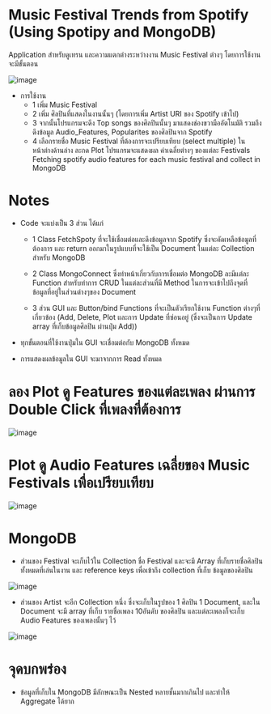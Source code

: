 # Music Festival Trends from Spotify (Using Spotipy and MongoDB)
Application สำหรับดูเทรน และความแตกต่างระหว่างงาน Music Festival ต่างๆ โดยการใช้งานจะมีขั้นตอน

![image](https://user-images.githubusercontent.com/84601005/203669306-5f0234a2-fdd7-4810-983a-25a83b68b28c.png)

- การใช้งาน
  -  1 เพิ่ม Music Festival
  -  2 เพิ่ม ศิลปินที่แสดงในงานนั้นๆ (โดยการเพิ่ม Artist URI ของ Spotify เข้าไป)
  -  3 จากนั้นโปรแกรมจะดึง Top songs ของศิลปินนั้นๆ มาแสดงช่องขวามืออัตโนมัติ รวมถึงดึงข้อมูล Audio_Features, Popularites ของศิลปินจาก Spotify
  -  4 เลือกรายชื่อ Music Festival ที่ต้องการจะเปรียบเทียบ (select multiple) ในหน้าต่างด้านล่าง ละกด Plot โปรแกรมจะแสดงผล ค่าเฉลี่ยต่างๆ ของแต่ละ Festivals 
Fetching spotify audio features for each music festival and collect in MongoDB

# Notes

- Code จะแบ่งเป็น 3 ส่วน
ได้แก่ 
  - 1 Class FetchSpoty ที่จะใช้เชื่อมต่อและดึงข้อมูลจาก Spotify ซึ่งจะคัดเหลือข้อมูลที่ต้องการ และ return ออกมาในรูปแบบที่จะใช้เป็น Document ในแต่ละ Collection สำหรับ MongoDB

  - 2 Class MongoConnect ซึ่งทำหน้าเกี่ยวกับการเชื่อมต่อ MongoDB ละมีแต่ละ Function สำหรับทำการ CRUD ในแต่ละส่วนที่มี Method ในการจะเข้าไปถึงจุดที่ ข้อมูลที่อยู่ในส่วนต่างๆของ Document 

  - 3 ส่วน GUI และ Button/bind Functions ที่จะเป็นตัวเรียกใช้งาน Function ต่างๆที่เกี่ยวข้อง (Add, Delete, Plot และการ Update ที่ซ่อนอยู่ (ซึ่งจะเป็นการ Update array ที่เก็บข้อมูลศิลปิน ผ่านปุ่ม Add)) 

- ทุกขั้นตอนที่ใช้งานปุ่มใน GUI จะเชื่อมต่อกับ MongoDB ทั้งหมด
- การแสดงผลข้อมูลใน GUI จะมาจากการ Read ทั้งหมด
 
 # ลอง Plot ดู Features ของแต่ละเพลง ผ่านการ Double Click ที่เพลงที่ต้องการ
 ![image](https://user-images.githubusercontent.com/84601005/204041288-e9024818-2147-4909-a4fa-2d3973f11ee5.png)

 
 # Plot ดู Audio Features เฉลี่ยของ Music Festivals เพื่อเปรียบเทียบ
 ![image](https://user-images.githubusercontent.com/84601005/204041017-2bfb2d15-aee5-479f-b5ce-3a47da975211.png)

 # MongoDB
 - ส่วนของ Festival จะเก็บไว้ใน Collection ชื่อ Festival และจะมี Array ที่เก็บรายชื่อศิลปินทั้งหมดที่เล่นในงาน และ reference keys เพื่อเข้าถึง collection ที่เก็บ ข้อมูลของศิลปิน
 
 
 ![image](https://user-images.githubusercontent.com/84601005/204041564-50fb7195-bc8d-4c48-b2bb-165597400d92.png)

- ส่วนของ Artist จะอีก Collection หนึ่ง ซึ่งจะเก็บในรูปของ 1 ศิลปิน 1 Document, และใน Document จะมี array ที่เก็บ รายชื่อเพลง 10อันดับ ของศิลปิน และแต่ละเพลงก็จะเก็บ Audio Features ของเพลงนั้นๆ ไว้

![image](https://user-images.githubusercontent.com/84601005/204041606-2afa7094-2cc7-4fef-8d3b-a901cba85910.png)

# จุดบกพร่อง
- ข้อมูลที่เก็บใน MongoDB มีลักษณะเป็น Nested หลายชั้นมากเกินไป และทำให้ Aggregate ได้ยาก

